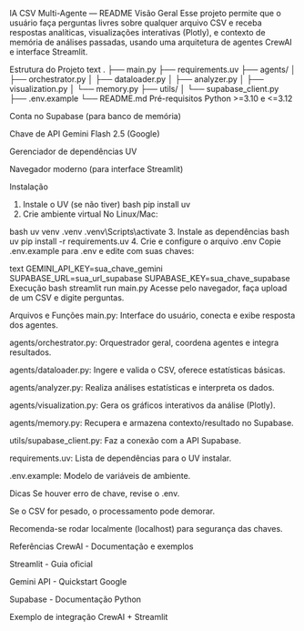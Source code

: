IA CSV Multi-Agente — README
Visão Geral
Esse projeto permite que o usuário faça perguntas livres sobre qualquer arquivo CSV e receba respostas analíticas, visualizações interativas (Plotly), e contexto de memória de análises passadas, usando uma arquitetura de agentes CrewAI e interface Streamlit.

Estrutura do Projeto
text
.
├── main.py
├── requirements.uv
├── agents/
│   ├── orchestrator.py
│   ├── dataloader.py
│   ├── analyzer.py
│   ├── visualization.py
│   └── memory.py
├── utils/
│   └── supabase_client.py
├── .env.example
└── README.md
Pré-requisitos
Python >=3.10 e <=3.12

Conta no Supabase (para banco de memória)

Chave de API Gemini Flash 2.5 (Google)

Gerenciador de dependências UV

Navegador moderno (para interface Streamlit)

Instalação
1. Instale o UV (se não tiver)
bash
pip install uv
2. Crie ambiente virtual
No Linux/Mac:

bash
uv venv .venv
.venv\Scripts\activate
3. Instale as dependências
bash
uv pip install -r requirements.uv
4. Crie e configure o arquivo .env
Copie .env.example para .env e edite com suas chaves:

text
GEMINI_API_KEY=sua_chave_gemini
SUPABASE_URL=sua_url_supabase
SUPABASE_KEY=sua_chave_supabase
Execução
bash
streamlit run main.py
Acesse pelo navegador, faça upload de um CSV e digite perguntas.

Arquivos e Funções
main.py: Interface do usuário, conecta e exibe resposta dos agentes.

agents/orchestrator.py: Orquestrador geral, coordena agentes e integra resultados.

agents/dataloader.py: Ingere e valida o CSV, oferece estatísticas básicas.

agents/analyzer.py: Realiza análises estatísticas e interpreta os dados.

agents/visualization.py: Gera os gráficos interativos da análise (Plotly).

agents/memory.py: Recupera e armazena contexto/resultado no Supabase.

utils/supabase_client.py: Faz a conexão com a API Supabase.

requirements.uv: Lista de dependências para o UV instalar.

.env.example: Modelo de variáveis de ambiente.

Dicas
Se houver erro de chave, revise o .env.

Se o CSV for pesado, o processamento pode demorar.

Recomenda-se rodar localmente (localhost) para segurança das chaves.

Referências
CrewAI - Documentação e exemplos

Streamlit - Guia oficial

Gemini API - Quickstart Google

Supabase - Documentação Python

Exemplo de integração CrewAI + Streamlit

